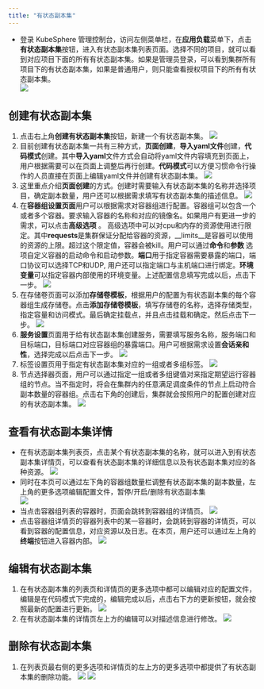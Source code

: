 ```yaml
---
title: "有状态副本集"
---
```



*  登录 KubeSphere 管理控制台，访问左侧菜单栏，在**应用负载**菜单下，点击**有状态副本集**按钮，进入有状态副本集列表页面。选择不同的项目，就可以看到对应项目下面的所有有状态副本集。如果是管理员登录，可以看到集群所有项目下的有状态副本集，如果是普通用户，则只能查看授权项目下的所有有状态副本集。  
![](/statefulset_list.png)  

## 创建有状态副本集      
1. 点击右上角**创建有状态副本集**按钮，新建一个有状态副本集。 
![](/statefulset_create_1.png)
2. 目前创建有状态副本集一共有三种方式，**页面创建**，**导入yaml文件**创建，**代码模式**创建。其中**导入yaml**文件方式会自动将yaml文件内容填充到页面上，用户根据需要可以在页面上调整后再行创建。**代码模式**可以方便习惯命令行操作的人员直接在页面上编辑yaml文件并创建有状态副本集。
![](/statefulset_create_8.png)
3. 这里重点介绍**页面创建**的方式。创建时需要输入有状态副本集的名称并选择项目，确定副本数量，用户还可以根据需求填写有状态副本集的描述信息。
![](/statefulset_create_2.png)
4. 在**容器组设置页面**用户可以根据需求对容器组进行配置。容器组可以包含一个或者多个容器。要求输入容器的名称和对应的镜像名。如果用户有更进一步的需求，可以点击**高级选项** 。 高级选项中可以对cpu和内存的资源使用进行限定。其中**requests**是集群保证分配给容器的资源，__limits__是容器可以使用的资源的上限。超过这个限定值，容器会被kill。用户可以通过**命令**和**参数** 选项自定义容器的启动命令和启动参数。**端口**用于指定容器需要暴露的端口，端口协议可以选择TCP和UDP, 用户还可以指定端口与主机端口进行绑定。**环境变量**可以指定容器内部使用的环境变量。上述配置信息填写完成以后，点击下一步。
![](/statefulset_create_3.png)
5. 在存储卷页面可以添加**存储卷模板**，根据用户的配置为有状态副本集的每个容器组生成存储卷。点击**添加存储卷模板**，填写存储卷的名称，选择存储类型，指定容量和访问模式。最后确定挂载点，并且点击挂载和确定。然后点击下一步。
![](/statefulset_create_4.png) 
6. **服务设置**页面用于给有状态副本集创建服务，需要填写服务名称，服务端口和目标端口，目标端口对应容器组的暴露端口。用户可根据需求设置**会话亲和性**，选择完成以后点击下一步。
![](/statefulset_create_5.png) 
7. 标签设置页用于指定有状态副本集对应的一组或者多组标签。
![](/statefulset_create_6.png)  
8. 节点选择器页面，用户可以通过指定一组或者多组键值对来指定期望运行容器组的节点。当不指定时，将会在集群内的任意满足调度条件的节点上启动符合副本数量的容器组。点击右下角的创建后，集群就会按照用户的配置创建对应的有状态副本集。
![](/statefulset_create_7.png) 
 

## 查看有状态副本集详情  
*  在有状态副本集列表页，点击某个有状态副本集的名称，就可以进入到有状态副本集详情页，可以查看有状态副本集的详细信息以及有状态副本集对应的各种资源。
![](/statefulset_read_1.png)
*  同时在本页可以通过左下角的容器组数量栏调整有状态副本集的副本数量，左上角的更多选项编辑配置文件，暂停/开启/删除有状态副本集  
![](/statefulset_read_3.png)
*  当点击容器组列表的容器时，页面会跳转到容器组的详情页。
![](/statefulset_read_2.png)
*  点击容器组详情页的容器列表中的某一容器时，会跳转到容器的详情页，可以看到容器的配置信息，对应资源以及日志。在本页，用户还可以通过左上角的**终端**按钮进入容器内部。
![](/statefulset_read_4.png)


## 编辑有状态副本集
1. 在有状态副本集的列表页和详情页的更多选项中都可以编辑对应的配置文件，编辑是在代码模式下完成的，编辑完成以后，点击右下方的更新按钮，就会按照最新的配置进行更新。
![](/statefulset_update_1.png)
2. 在有状态副本集的详情页左上方的编辑可以对描述信息进行修改。
![](/statefulset_update_2.png)

## 删除有状态副本集
1. 在列表页最右侧的更多选项和详情页的左上方的更多选项中都提供了有状态副本集的删除功能。 
![](/statefulset_delete_1.png)
![](/statefulset_delete_2.png)
